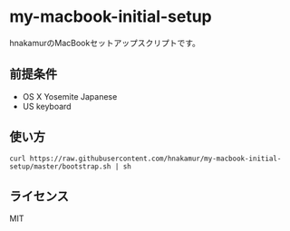 my-macbook-initial-setup
========================

hnakamurのMacBookセットアップスクリプトです。

## 前提条件

* OS X Yosemite Japanese
* US keyboard

## 使い方

```
curl https://raw.githubusercontent.com/hnakamur/my-macbook-initial-setup/master/bootstrap.sh | sh
```

## ライセンス

MIT
